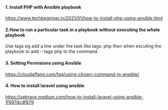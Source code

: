 #### 1. Install PHP with Ansible playbook
https://www.techbeginner.in/2021/01/how-to-install-php-using-ansible.html

#### 2.How to run a particular task in a playbook without executing the whole playbook
Use tags eg add a line under the task like tags: php then when excuting the playbook to add --tags php to the command.

#### 3. Setting Permisions using Ansible
https://cloudaffaire.com/faq/using-chown-command-in-ansible/

#### 4. How to install laravel using ansible
https://sebrave.medium.com/how-to-install-laravel-using-ansible-1f697dcdf879

